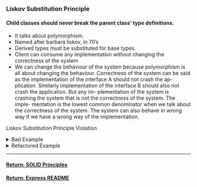 ### Liskov Substitution Principle

#### Child classes should never break the parent class' type definitions.
- It talks about polymorphism.
- Named after barbara liskov, in 70’s
- Derived types must be substituted for base types.
- Client can consume any implementation without changing the correctness of the system
- We can change the behaviour of the system because polymorphism is all about changing the behaviour. 
Correctness of the system can be said as the implementation of the interface A should not crash the ap- plication. Similarly implementation of the interface B should also not crash the application. But any im- plementation of the system is crashing the system that is not the correctness of the system. The imple- mentation is the lowest common denominator when we talk about the correctness of the system. The system can also behave in wrong way if we have a wrong way of the implementation.

Liskov Substitution Principle Violation

<details>
<summary>Bad Example</summary>
<p>

```js
class Rectangle {
  constructor() {
    this.width = 0;
    this.height = 0;
    }

  setColor(color) {
  // ...
  }

  render(area) {
  // ...
  }

  setWidth(width) {
    this.width = width;
  }

  setHeight(height) {
    this.height = height;
  }

  getArea() {
    return this.width * this.height;
  }
}

class Square extends Rectangle {
  setWidth(width) {
    this.width = width;
    this.height = width;
  }

  setHeight(height) {
    this.width = height;
    this.height = height;
  }
}

function renderLargeRectangles(rectangles) {
  rectangles.forEach((rectangle) => {
  rectangle.setWidth(4);
  rectangle.setHeight(5);
  const area = rectangle.getArea(); // BAD: Returns 25 for Square. Should be 20.
  rectangle.render(area);
  });
}

const rectangles = [new Rectangle(), new Rectangle(), new Square()];
renderLargeRectangles(rectangles);
```

</p>
</details>

<details>
<summary>Refactored Example</summary>
<p>

```js
class Shape {
  setColor(color) {
    // ...
  }

  render(area) {
    // ...
  }
}

class Rectangle extends Shape {
  constructor(width, height) {
    super();
    this.width = width;
    this.height = height;
}

getArea() {
    return this.width * this.height;
  }
}

class Square extends Shape {
  constructor(length) {
    super();
    this.length = length;
  }

getArea() {
    return this.length * this.length;
  }
}

function renderLargeShapes(shapes) {
  shapes.forEach((shape) => {
    const area = shape.getArea();
    shape.render(area);
  });
}

const shapes = [new Rectangle(4, 5), new Rectangle(4, 5), new Square(5)];
renderLargeShapes(shapes);
```

</p>
</details>

----

#### [Return: SOLID Principles](./solidPrinciples.md)

#### [Return: Express README](../../README.md)